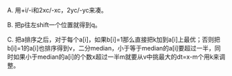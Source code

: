 A. 用+i/-i和2xc/-xc，2yc/-yc来凑。

B. 把p往左shift一个位置就得到q。

C. 把a排序之后，对于每个a[i]，如果b[i]=1那么直接把k加到a[i]上最优；否则把b[i]=1的a[i]也排序得到v，二分median，小于等于median的a[i]要超过一半，同时如果小于median的a[i]的个数x超过一半m就要从v中挑最大的dt=x-m个用k来调整。
